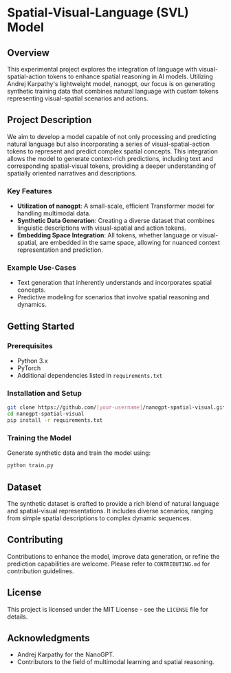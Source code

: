 # Spatial-Visual-Language (SVL) Model

## Overview

This experimental project explores the integration of language with visual-spatial-action tokens to enhance spatial reasoning in AI models. Utilizing Andrej Karpathy's lightweight model, nanogpt, our focus is on generating synthetic training data that combines natural language with custom tokens representing visual-spatial scenarios and actions.

## Project Description

We aim to develop a model capable of not only processing and predicting natural language but also incorporating a series of visual-spatial-action tokens to represent and predict complex spatial concepts. This integration allows the model to generate context-rich predictions, including text and corresponding spatial-visual tokens, providing a deeper understanding of spatially oriented narratives and descriptions.

### Key Features

- **Utilization of nanogpt**: A small-scale, efficient Transformer model for handling multimodal data.
- **Synthetic Data Generation**: Creating a diverse dataset that combines linguistic descriptions with visual-spatial and action tokens.
- **Embedding Space Integration**: All tokens, whether language or visual-spatial, are embedded in the same space, allowing for nuanced context representation and prediction.

### Example Use-Cases

- Text generation that inherently understands and incorporates spatial concepts.
- Predictive modeling for scenarios that involve spatial reasoning and dynamics.

## Getting Started

### Prerequisites

- Python 3.x
- PyTorch
- Additional dependencies listed in `requirements.txt`

### Installation and Setup

```bash
git clone https://github.com/[your-username]/nanogpt-spatial-visual.git
cd nanogpt-spatial-visual
pip install -r requirements.txt
```

### Training the Model

Generate synthetic data and train the model using:

```bash
python train.py
```

## Dataset

The synthetic dataset is crafted to provide a rich blend of natural language and spatial-visual representations. It includes diverse scenarios, ranging from simple spatial descriptions to complex dynamic sequences.

## Contributing

Contributions to enhance the model, improve data generation, or refine the prediction capabilities are welcome. Please refer to `CONTRIBUTING.md` for contribution guidelines.

## License

This project is licensed under the MIT License - see the `LICENSE` file for details.

## Acknowledgments

- Andrej Karpathy for the NanoGPT.
- Contributors to the field of multimodal learning and spatial reasoning.

